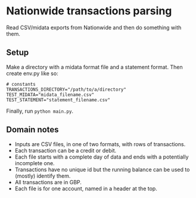 # Nationwide transactions parsing
Read CSV/midata exports from Nationwide and then do something with them.

## Setup
Make a directory with a midata format file and a statement format.
Then create env.py like so:

```
# constants
TRANSACTIONS_DIRECTORY="/path/to/a/directory"
TEST_MIDATA="midata_filename.csv"
TEST_STATEMENT="statement_filename.csv"
```

Finally, run `python main.py`.

## Domain notes
- Inputs are CSV files, in one of two formats, with rows of transactions.
- Each transaction can be a credit or debit.
- Each file starts with a complete day of data and ends with a potentially incomplete one.
- Transactions have no unique id but the running balance can be used to (mostly) identify them.
- All transactions are in GBP.
- Each file is for one account, named in a header at the top.
